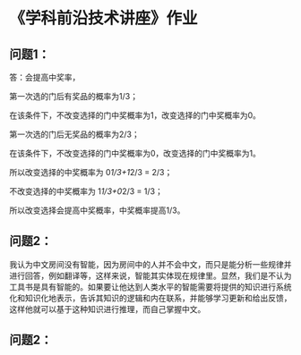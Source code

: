 《学科前沿技术讲座》作业
==========
问题1：
----------
答：会提高中奖率，

第一次选的门后有奖品的概率为1/3；

在该条件下，不改变选择的门中奖概率为1，改变选择的门中奖概率为0。

第一次选的门后无奖品的概率为2/3；

在该条件下，不改变选择的门中奖概率为0，改变选择的门中奖概率为1。

所以改变选择的中奖概率为 0*1/3+1*2/3 = 2/3；

不改变选择的中奖概率为 1*1/3+0*2/3 = 1/3；

所以改变选择会提高中奖概率，中奖概率提高1/3。

问题2：
----------
我认为中文房间没有智能，因为房间中的人并不会中文，而只是能分析一些规律并进行回答，例如翻译等，这样来说，智能其实体现在规律里。显然，我们是不认为工具书是具有智能的。如果要让他达到人类水平的智能需要将提供的知识进行系统化和知识化地表示，告诉其知识的逻辑和内在联系，并能够学习更新和给出反馈，这样他就可以基于这种知识进行推理，而自己掌握中文。

问题2：
----------
